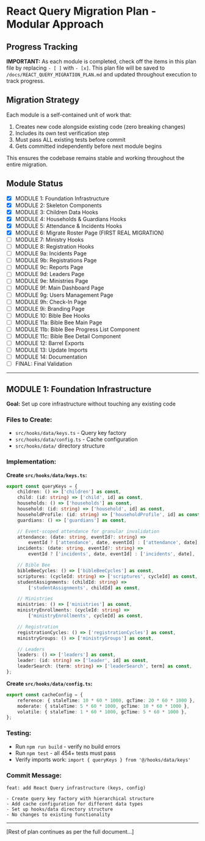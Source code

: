 <!-- Migration Plan Tracking Document -->

# React Query Migration Plan - Modular Approach

## Progress Tracking

**IMPORTANT:** As each module is completed, check off the items in this plan file by replacing `- [ ]` with `- [x]`. This plan file will be saved to `/docs/REACT_QUERY_MIGRATION_PLAN.md` and updated throughout execution to track progress.

## Migration Strategy

Each module is a self-contained unit of work that:

1. Creates new code alongside existing code (zero breaking changes)
2. Includes its own test verification step
3. Must pass ALL existing tests before commit
4. Gets committed independently before next module begins

This ensures the codebase remains stable and working throughout the entire migration.

## Module Status

- [x] MODULE 1: Foundation Infrastructure
- [x] MODULE 2: Skeleton Components
- [x] MODULE 3: Children Data Hooks
- [x] MODULE 4: Households & Guardians Hooks
- [x] MODULE 5: Attendance & Incidents Hooks
- [x] MODULE 6: Migrate Roster Page (FIRST REAL MIGRATION)
- [ ] MODULE 7: Ministry Hooks
- [ ] MODULE 8: Registration Hooks
- [ ] MODULE 9a: Incidents Page
- [ ] MODULE 9b: Registrations Page
- [ ] MODULE 9c: Reports Page
- [ ] MODULE 9d: Leaders Page
- [ ] MODULE 9e: Ministries Page
- [ ] MODULE 9f: Main Dashboard Page
- [ ] MODULE 9g: Users Management Page
- [ ] MODULE 9h: Check-In Page
- [ ] MODULE 9i: Branding Page
- [ ] MODULE 10: Bible Bee Hooks
- [ ] MODULE 11a: Bible Bee Main Page
- [ ] MODULE 11b: Bible Bee Progress List Component
- [ ] MODULE 11c: Bible Bee Detail Component
- [ ] MODULE 12: Barrel Exports
- [ ] MODULE 13: Update Imports
- [ ] MODULE 14: Documentation
- [ ] FINAL: Final Validation

---

## MODULE 1: Foundation Infrastructure

**Goal:** Set up core infrastructure without touching any existing code

### Files to Create:

- `src/hooks/data/keys.ts` - Query key factory
- `src/hooks/data/config.ts` - Cache configuration
- `src/hooks/data/` directory structure

### Implementation:

**Create `src/hooks/data/keys.ts`:**

```typescript
export const queryKeys = {
	children: () => ['children'] as const,
	child: (id: string) => ['child', id] as const,
	households: () => ['households'] as const,
	household: (id: string) => ['household', id] as const,
	householdProfile: (id: string) => ['householdProfile', id] as const,
	guardians: () => ['guardians'] as const,

	// Event-scoped attendance for granular invalidation
	attendance: (date: string, eventId?: string) =>
		eventId ? ['attendance', date, eventId] : ['attendance', date],
	incidents: (date: string, eventId?: string) =>
		eventId ? ['incidents', date, eventId] : ['incidents', date],

	// Bible Bee
	bibleBeeCycles: () => ['bibleBeeCycles'] as const,
	scriptures: (cycleId: string) => ['scriptures', cycleId] as const,
	studentAssignments: (childId: string) =>
		['studentAssignments', childId] as const,

	// Ministries
	ministries: () => ['ministries'] as const,
	ministryEnrollments: (cycleId: string) =>
		['ministryEnrollments', cycleId] as const,

	// Registration
	registrationCycles: () => ['registrationCycles'] as const,
	ministryGroups: () => ['ministryGroups'] as const,

	// Leaders
	leaders: () => ['leaders'] as const,
	leader: (id: string) => ['leader', id] as const,
	leaderSearch: (term: string) => ['leaderSearch', term] as const,
};
```

**Create `src/hooks/data/config.ts`:**

```typescript
export const cacheConfig = {
	reference: { staleTime: 10 * 60 * 1000, gcTime: 20 * 60 * 1000 },
	moderate: { staleTime: 5 * 60 * 1000, gcTime: 10 * 60 * 1000 },
	volatile: { staleTime: 1 * 60 * 1000, gcTime: 5 * 60 * 1000 },
};
```

### Testing:

- Run `npm run build` - verify no build errors
- Run `npm test` - all 454+ tests must pass
- Verify imports work: `import { queryKeys } from '@/hooks/data/keys'`

### Commit Message:

```
feat: add React Query infrastructure (keys, config)

- Create query key factory with hierarchical structure
- Add cache configuration for different data types
- Set up hooks/data directory structure
- No changes to existing functionality
```

---

[Rest of plan continues as per the full document...]
